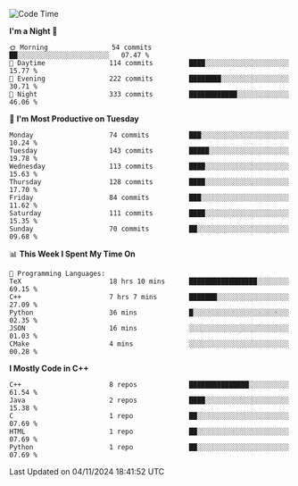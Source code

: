 <!--START_SECTION:waka-->
![Code Time](http://img.shields.io/badge/Code%20Time-159%20hrs%2017%20mins-blue)

**I'm a Night 🦉** 

```text
🌞 Morning                54 commits          ██░░░░░░░░░░░░░░░░░░░░░░░   07.47 % 
🌆 Daytime                114 commits         ████░░░░░░░░░░░░░░░░░░░░░   15.77 % 
🌃 Evening                222 commits         ████████░░░░░░░░░░░░░░░░░   30.71 % 
🌙 Night                  333 commits         ████████████░░░░░░░░░░░░░   46.06 % 
```
📅 **I'm Most Productive on Tuesday** 

```text
Monday                   74 commits          ███░░░░░░░░░░░░░░░░░░░░░░   10.24 % 
Tuesday                  143 commits         █████░░░░░░░░░░░░░░░░░░░░   19.78 % 
Wednesday                113 commits         ████░░░░░░░░░░░░░░░░░░░░░   15.63 % 
Thursday                 128 commits         ████░░░░░░░░░░░░░░░░░░░░░   17.70 % 
Friday                   84 commits          ███░░░░░░░░░░░░░░░░░░░░░░   11.62 % 
Saturday                 111 commits         ████░░░░░░░░░░░░░░░░░░░░░   15.35 % 
Sunday                   70 commits          ██░░░░░░░░░░░░░░░░░░░░░░░   09.68 % 
```


📊 **This Week I Spent My Time On** 

```text
💬 Programming Languages: 
TeX                      18 hrs 10 mins      █████████████████░░░░░░░░   69.15 % 
C++                      7 hrs 7 mins        ███████░░░░░░░░░░░░░░░░░░   27.09 % 
Python                   36 mins             █░░░░░░░░░░░░░░░░░░░░░░░░   02.35 % 
JSON                     16 mins             ░░░░░░░░░░░░░░░░░░░░░░░░░   01.03 % 
CMake                    4 mins              ░░░░░░░░░░░░░░░░░░░░░░░░░   00.28 % 
```

**I Mostly Code in C++** 

```text
C++                      8 repos             ███████████████░░░░░░░░░░   61.54 % 
Java                     2 repos             ████░░░░░░░░░░░░░░░░░░░░░   15.38 % 
C                        1 repo              ██░░░░░░░░░░░░░░░░░░░░░░░   07.69 % 
HTML                     1 repo              ██░░░░░░░░░░░░░░░░░░░░░░░   07.69 % 
Python                   1 repo              ██░░░░░░░░░░░░░░░░░░░░░░░   07.69 % 
```




 Last Updated on 04/11/2024 18:41:52 UTC
<!--END_SECTION:waka-->
